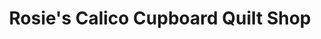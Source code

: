 ---
title: "Rosie's Calico Cupboard Quilt Shop"
url: /san-diego/rosies-calico-cupboard-quilt-shop/
shop: fabric
---
